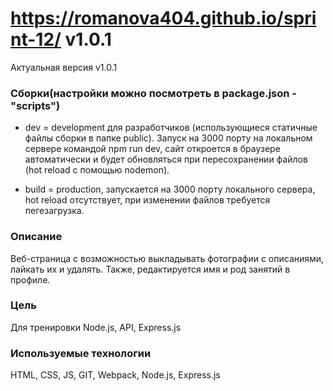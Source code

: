 # https://romanova404.github.io/sprint-12/ v1.0.1
Актуальная версия v1.0.1

### Сборки(настройки можно посмотреть в package.json - "scripts")

- dev = development для разработчиков (использующиеся статичные файлы сборки в папке public). 
Запуск на 3000 порту на локальном сервере командой npm run dev, сайт откроется в браузере автоматически и будет обновляться при пересохранении файлов (hot reload с помощью nodemon).

- build = production, запускается на 3000 порту локального сервера, hot reload отсутствует, при изменении файлов требуется пегезагрузка.

### Описание
Веб-страница с возможностью выкладывать фотографии с описаниями, лайкать их и удалять. Также, редактируется имя и род занятий в профиле.

### Цель
Для тренировки Node.js, API, Express.js

### Используемые технологии
HTML, CSS, JS, GIT, Webpack, Node.js, Express.js

